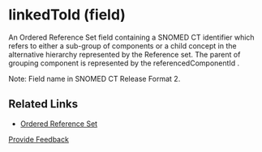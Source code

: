# linkedToId (field)

An Ordered Reference Set field containing a SNOMED CT identifier which refers to either a sub-group of components or a child concept in the alternative hierarchy represented by the Reference set. The parent of grouping component is represented by the referencedComponentId .

Note: Field name in SNOMED CT Release Format 2.

## Related Links

* [Ordered Reference Set](../../../5-reference-set-release-files-specification/5.2-reference-set-types/5.2.1-content-reference-sets/5.2.1.8-ordered-reference-set/)






<a href="https://docs.google.com/forms/d/e/1FAIpQLScTmbZIf0UEQwYDkY27EEWBkaiYkHSbR0_9DmFrMLXoQLyL7Q/viewform?usp=pp_url&entry.1767247133=Release+File+Specification&entry.670899847=linkedToId%20%28field%29" class="button primary">Provide Feedback</a>
